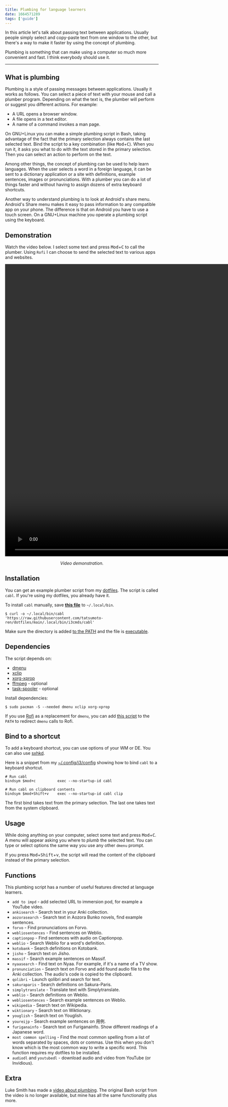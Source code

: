 ```yaml
---
title: Plumbing for language learners
date: 1664571289
tags: ['guide']
---
```


In this article let's talk about passing text between applications.
Usually people simply select and copy-paste text from one window to the other,
but there's a way to make it faster by using the concept of plumbing.

Plumbing is something that can make using a computer so much more convenient and fast.
I think everybody should use it.

****

## What is plumbing

Plumbing is a style of passing messages between applications.
Usually it works as follows.
You can select a piece of text with your mouse and call a plumber program.
Depending on what the text is,
the plumber will perform or suggest you different actions. For example:

* A URL opens a browser window.
* A file opens in a text editor.
* A name of a command invokes a man page.

On GNU+Linux
you can make a simple plumbing script in Bash,
taking advantage of the fact that
the primary selection always contains the last selected text.
Bind the script to a key combination (like <kbd>Mod</kbd>+<kbd>C</kbd>).
When you run it,
it asks you what to do with the text stored in the primary selection.
Then you can select an action to perform on the text.

Among other things,
the concept of plumbing can be used to help learn languages.
When the user selects a word in a foreign language,
it can be sent to a dictionary application
or a site with definitions, example sentences, images or pronunciations.
With a plumber you can do a lot of things faster
and without having to assign dozens of extra keyboard shortcuts.

Another way to understand plumbing is to look at Android's share menu.
Android's Share menu makes it easy to pass information to any compatible app on your phone.
The difference is that on Android you have to use a touch screen.
On a GNU+Linux machine you operate a plumbing script using the keyboard.

## Demonstration

Watch the video below.
I select some text and press <kbd>Mod</kbd>+<kbd>C</kbd> to call the plumber.
Using `Rofi` I can choose to send the selected text to various apps and websites.

<video width="1920" muted loop controls>
	<source src="https://nerdsin.space/_matrix/media/r0/download/nerdsin.space/9c5a600087544c8d81ff3bd6d30f5389c78652fb" type="video/mp4">
</video>
<p align="center"><i>Video demonstration.</i></p>

## Installation

You can get an example plumber script from my [dotfiles](https://github.com/tatsumoto-ren/dotfiles).
The script is called `cabl`.
If you're using my dotfiles, you already have it.

To install `cabl` manually,
save **[this file](https://github.com/tatsumoto-ren/dotfiles/blob/main/.local/bin/i3cmds/cabl)**
to `~/.local/bin`.

```
$ curl -o ~/.local/bin/cabl 'https://raw.githubusercontent.com/tatsumoto-ren/dotfiles/main/.local/bin/i3cmds/cabl'
```

Make sure the directory is added [to the PATH](how-do-i-add-a-directory-to-the-path.html)
and the file is [executable](how-do-i-make-a-file-executable.html).

## Dependencies

The script depends on:

* [dmenu](https://wiki.archlinux.org/title/Dmenu)
* [xclip](https://archlinux.org/packages/?name=xclip)
* [xorg-xprop](https://archlinux.org/packages/?name=xorg-xprop)
* [ffmpeg](https://wiki.archlinux.org/title/FFmpeg) - optional
* [task-spooler](https://aur.archlinux.org/packages/task-spooler) - optional

Install dependencies:

```
$ sudo pacman -S --needed dmenu xclip xorg-xprop
```

If you use [Rofi](https://wiki.archlinux.org/title/Rofi) as a replacement for `dmenu`,
you can add [this script](https://github.com/tatsumoto-ren/dotfiles/blob/main/.local/bin/dmenu)
to the `PATH` to redirect `dmenu` calls to Rofi.

## Bind to a shortcut

To add a keyboard shortcut,
you can use options of your WM or DE.
You can also use [sxhkd](https://archlinux.org/packages/?name=sxhkd).

Here is a snippet from my
[~/.config/i3/config](https://github.com/tatsumoto-ren/dotfiles/blob/main/.config/i3/config)
showing how to bind `cabl` to a keyboard shortcut.

```
# Run cabl
bindsym $mod+c          exec --no-startup-id cabl

# Run cabl on clipboard contents
bindsym $mod+Shift+v    exec --no-startup-id cabl clip
```

The first bind takes text from the primary selection.
The last one takes text from the system clipboard.

## Usage

While doing anything on your computer,
select some text and press <kbd>Mod</kbd>+<kbd>C</kbd>.
A menu will appear asking you where to *plumb* the selected text.
You can type or select options the same way you use any other `dmenu` prompt.

If you press <kbd>Mod</kbd>+<kbd>Shift</kbd>+<kbd>v</kbd>,
the script will read the content of the clipboard instead of the primary selection.

## Functions

This plumbing script has a number of useful features directed at language learners.

* `add to impd` - add selected URL to immersion pod, for example a YouTube video.
* `ankisearch` - Search text in your Anki collection.
* `aozorasearch` - Search text in Aozora Bunko novels, find example sentences.
* `forvo` - Find pronunciations on Forvo.
* `webliosentences` - Find sentences on Weblio.
* `captionpop` - Find sentences with audio on Captionpop.
* `weblio` - Search Weblio for a word's definition.
* `kotobank` - Search definitions on Kotobank.
* `jisho` - Search text on Jisho.
* `massif` - Search example sentences on Massif.
* `nyaasearch` - Find text on Nyaa. For example, if it's a name of a TV show.
* `pronunciation` - Search text on Forvo and add found audio file to the Anki collection.
  The audio's code is copied to the clipboard.
* `qolibri` - Launch qolibri and search for text.
* `sakuraparis` - Search definitions on Sakura-Paris.
* `simplytranslate` - Translate text with Simplytranslate.
* `weblio` - Search definitions on Weblio.
* `webliosentences` - Search example sentences on Weblio.
* `wikipedia` - Search text on Wikipedia.
* `wiktionary` - Search text on Wiktionary.
* `youglish` - Search text on Youglish.
* `youreijp` - Search example sentences on 用例.
* `furiganainfo` - Search text on Furiganainfo. Show different readings of a Japanese word.
* `most common spelling` - Find the most common spelling from a list of words separated by spaces, dots or commas.
  Use this when you don't know which is the most common way to write a specific word.
  This function requires my dotfiles to be installed.
* `audiodl` and `youtubedl` - download audio and video from YouTube (or Invidious).

## Extra

Luke Smith has made a
[video about plumbing](https://odysee.com/@Luke:7/plumbing-in-linux-la-plan-9-from-bell:e).
The original Bash script from the video is no longer available,
but mine has all the same functionality plus more.
